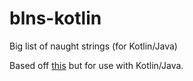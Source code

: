 # blns-kotlin
Big list of naught strings (for Kotlin/Java)

Based off [this](https://github.com/minimaxir/big-list-of-naughty-strings)
but for use with Kotlin/Java.
